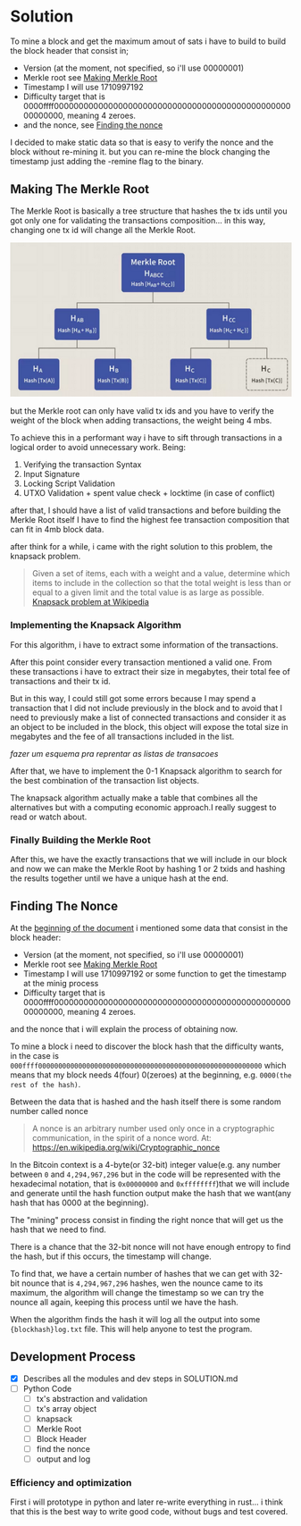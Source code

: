 # Solution
To mine a block and get the maximum amout of sats i have to build to build the block header that consist in;
- Version (at the moment, not specified, so i'll use 00000001)
- Merkle root see [Making Merkle Root](#Making_The_Merkle_Root)
- Timestamp I will use 1710997192
- Difficulty target that is 0000ffff00000000000000000000000000000000000000000000000000000000, meaning 4 zeroes.
- and the nonce, see [Finding the nonce](#Finding_The_Nonce)

I decided to make static data so that is easy to verify the nonce and the block without re-mining it. but you can re-mine the block changing the timestamp just adding the -remine flag to the binary.


## Making The Merkle Root

The Merkle Root is basically a tree structure that hashes the tx ids until you got only one for validating the transactions composition... in this way, changing one tx id will change all the Merkle Root.

![Merkle Root](image.png)

but the Merkle root can only have valid tx ids and you have to verify the weight of the block when adding transactions, the weight being 4 mbs.

To achieve this in a performant way i have to sift through transactions in a logical order to avoid unnecessary work. Being:

1.  Verifying the transaction Syntax
2.  Input Signature
3.  Locking Script Validation
4.  UTXO Validation + spent value check + locktime (in case of conflict)

after that, I should have a list of valid transactions and before building the Merkle Root itself I have to find the highest fee transaction composition that can fit in 4mb block data.

after think for a while, i came with the right solution to this problem, the knapsack problem.

>Given a set of items, each with a weight and a value, determine which items to include in the collection so that the total weight is less than or equal to a given limit and the total value is as large as possible.
[Knapsack problem at Wikipedia](https://en.wikipedia.org/wiki/Knapsack_problem)

### Implementing the Knapsack Algorithm

For this algorithm, i have to extract some information of the transactions.

After this point consider every transaction mentioned a valid one. From these transactions i have to extract their size in megabytes, their total fee of transactions and their tx id.

But in this way, I could still got some errors because I may spend a transaction that I did not include previously in the block and to avoid that I need to previously make a list of connected transactions and consider it as an object to be included in the block, this object will expose the total size in megabytes and the fee of all transactions included in the list.

*fazer um esquema pra reprentar as listas de transacoes*

After that, we have to implement the 0-1 Knapsack algorithm to search for the best combination of the transaction list objects.

The knapsack algorithm actually make a table that combines all the alternatives but with a computing economic approach.I really suggest to read or watch about.

### Finally Building the Merkle Root

After this, we have the exactly transactions that we will include in our block and now we can make the Merkle Root by hashing 1 or 2 txids and hashing the results together until we have a unique hash at the end.

## Finding The Nonce

At the [beginning of the document](#solution) i mentioned some data that consist in the block header:
- Version (at the moment, not specified, so i'll use 00000001)
- Merkle root see [Making Merkle Root](#Making_The_Merkle_Root)
- Timestamp I will use 1710997192 or some function to get the timestamp at the minig process
- Difficulty target that is 0000ffff00000000000000000000000000000000000000000000000000000000, meaning 4 zeroes.

and the nonce that i will explain the process of obtaining now.

To mine a block i need to discover the block hash that the difficulty wants, in the case is `000ffff00000000000000000000000000000000000000000000000000000000`
which means that my block needs 4(four) 0(zeroes) at the beginning, e.g. `0000(the rest of the hash)`.

Between the data that is hashed and the hash itself there is some random number called nonce
> A nonce is an arbitrary number used only once in a cryptographic communication, in the spirit of a nonce word. 
At: https://en.wikipedia.org/wiki/Cryptographic_nonce

In the Bitcoin context is a 4-byte(or 32-bit) integer value(e.g. any number between `0` and `4,294,967,296` but in the code will be represented with the hexadecimal notation, that is `0x00000000` and `0xffffffff`)that we will include and generate until the hash function output make the hash that we want(any hash that has 0000 at the beginning).

The "mining" process consist in finding the right nonce that will get us the hash that we need to find.

There is a chance that the 32-bit nonce will not have enough entropy to find the hash, but if this occurs, the timestamp will change.

To find that, we have a certain number of hashes that we can get with 32-bit nounce that is `4,294,967,296` hashes, wen the nounce came to its maximum, the algorithm will change the timestamp so we can try the nounce all again, keeping this process until we have the hash.

When the algorithm finds the hash it will log all the output into some `{blockhash}log.txt` file. This will help anyone to test the program.

## Development Process
- [X] Describes all the modules and dev steps in SOLUTION.md
- [ ] Python Code
    - [ ] tx's abstraction and validation
    - [ ] tx's array object
    - [ ] knapsack
    - [ ] Merkle Root
    - [ ] Block Header
    - [ ] find the nonce
    - [ ] output and log  

### Efficiency and optimization  
First i will prototype in python and later re-write everything in rust... i think that this is the best way to write good code, without bugs and test covered.